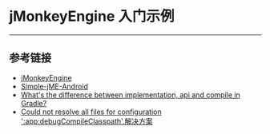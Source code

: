 # jMonkeyEngine 入门示例
***

## 参考链接
- [jMonkeyEngine](https://github.com/orgs/jMonkeyEngine/repositories)
- [Simple-jME-Android](https://github.com/iwgeric/Simple-jME-Android)
- [What's the difference between implementation, api and compile in Gradle?](https://stackoverflow.com/questions/44493378/whats-the-difference-between-implementation-api-and-compile-in-gradle)
- [Could not resolve all files for configuration ':app:debugCompileClasspath'.解决方案](https://blog.csdn.net/wjj1996825/article/details/80900875)